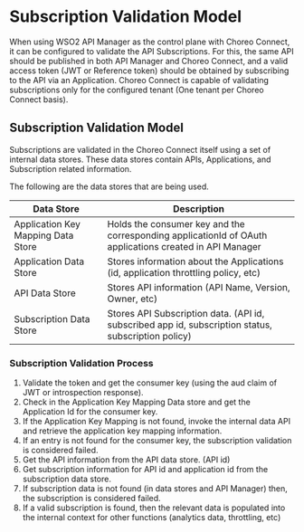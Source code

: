 # Subscription Validation Model

When using WSO2 API Manager as the control plane with Choreo Connect, it can be configured to validate the API Subscriptions. For this, the same API should be published in both API Manager and Choreo Connect, and a valid access token (JWT or Reference token) should be obtained by subscribing to the API via an Application. Choreo Connect is capable of validating subscriptions only for the configured tenant (One tenant per Choreo Connect basis).

## Subscription Validation Model

Subscriptions are validated in the Choreo Connect itself using a set of internal data stores. These data stores contain APIs, Applications, and Subscription related information.

The following are the data stores that are being used.

|Data Store|Description|
|----------|-----------|
|Application Key Mapping Data Store|Holds the consumer key and the corresponding applicationId of OAuth applications created in API Manager|
|Application Data Store|Stores information about the Applications (id, application throttling policy, etc)|
|API Data Store|Stores API information (API Name, Version, Owner, etc)|
|Subscription Data Store|Stores API Subscription data. (API id, subscribed app id, subscription status, subscription policy)|

### Subscription Validation Process

1. Validate the token and get the consumer key (using the aud claim of JWT or introspection response).
2. Check in the Application Key Mapping Data store and get the Application Id for the consumer key.
3. If the Application Key Mapping is not found, invoke the internal data API and retrieve the application key mapping information.
4. If an entry is not found for the consumer key, the subscription validation is considered failed.
5. Get the API information from the API data store. (API id)
6. Get subscription information for API id and application id from the subscription data store.
7. If subscription data is not found (in data stores and API Manager) then, the subscription is considered failed.
8. If a valid subscription is found, then the relevant data is populated into the internal context for other functions (analytics data, throttling, etc)

